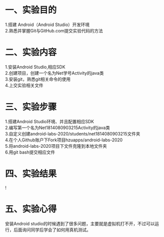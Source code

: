 # 一、实验目的
1.搭建 Android（Android Studio）开发环境  
2.熟悉并掌握Git与GitHub.com提交实验代码的方法

# 二、实验内容
1.安装Android Studio,相应SDK  
2.创建项目，创建一个名为Net学号Activity的java类  
3.安装git，熟悉git相关命令的使用  
4.上交实验相关文件

# 三、实验步骤
1.搭建Android Studio环境、并且配置相应SDK  
2.编写第一个名为Net1814080903215Activity的java类  
3.自定义创建android-labs-2020/students/net1814080903215文件夹  
4.在个人Github账户下Fork项目hzuapps/android-labs-2020  
5.将android-labs-2020项目下文件克隆到本地文件夹  
6.用git bash提交相应文件

# 四、实验结果
!

# 五、实验心得
安装Android studio的时候遇到了很多问题，主要就是虚拟机打不开，不过可以运行，后面询问同学后学会了如何用真机测试。
